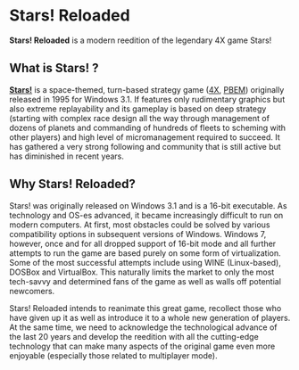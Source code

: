 # Stars! Reloaded
**Stars! Reloaded** is a modern reedition of the legendary 4X game Stars!

## What is Stars! ?
**[Stars!](https://en.wikipedia.org/wiki/Stars!)** is a space-themed, turn-based strategy game ([4X](https://en.wikipedia.org/wiki/4X), [PBEM](https://en.wikipedia.org/wiki/PBEM)) originally released in 1995 for Windows 3.1. If features only rudimentary graphics but also extreme replayability and its gameplay is based on deep strategy (starting with complex race design all the way through management of dozens of planets and commanding of hundreds of fleets to scheming with other players) and high level of micromanagement required to succeed. It has gathered a very strong following and community that is still active but has diminished in recent years. 

## Why Stars! Reloaded?
Stars! was originally released on Windows 3.1 and is a 16-bit executable. As technology and OS-es advanced, it became increasingly difficult to run on modern computers. At first, most obstacles could be solved by various compatibility options in subsequent versions of Windows. Windows 7, however, once and for all dropped support of 16-bit mode and all further attempts to run the game are based purely on some form of virtualization. Some of the most successful attempts include using WINE (Linux-based), DOSBox and VirtualBox. This naturally limits the market to only the most tech-savvy and determined fans of the game as well as walls off potential newcomers.

Stars! Reloaded intends to reanimate this great game, recollect those who have given up it as well as introduce it to a whole new generation of players. At the same time, we need to acknowledge the technological advance of the last 20 years and develop the reedition with all the cutting-edge technology that can make many aspects of the original game even more enjoyable (especially those related to multiplayer mode).
